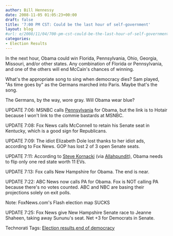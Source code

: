 ```yaml
---
author: Bill Hennessy
date: 2008-11-05 01:05:23+00:00
draft: false
title: '7:00 PM CST: Could be the last hour of self-government'
layout: blog
#url: e/2008/11/04/700-pm-cst-could-be-the-last-hour-of-self-government/
categories:
- Election Results
---
```


In the next hour, Obama could win Florida, Pennsylvania, Ohio, Georgia, Missouri, and/or other states. Any combination of Florida or Pennsylvania, and one of the others will end McCain's chances of winning.

 

What's the appropriate song to sing when democracy dies? Sam played, "As time goes by" as the Germans marched into Paris. Maybe that's the song.

 

The Germans, by the way, wore gray. Will Obama wear blue?

 

UPDATE 7:06: MSNBC calls [Pennsylvania](https://hotair.com/archives/2008/11/04/round-two-pa-fl-and-mo/) for Obama, but the link is to Hotair because I won't link to the commie bastards at MSNBC.

 

UPDATE 7:08: Fox News calls McConnell to retain his Senate seat in Kentucky, which is a good sign for Republicans.

 

UPDATE 7:09: The idiot Elizabeth Dole lost thanks to her idiot ads, according to Fox News. GOP has lost 2 of 3 open Senate seats.

 

UPDATE 7:11: According to [Steve Kornacki](https://www.observer.com/2008/politics/obama-projected-win-pennsylvania) (via [Allahpundit](https://hotair.com/archives/2008/11/04/round-two-pa-fl-and-mo/)), Obama needs to flip only one red state worth 11 EVs.

 

UPDATE 7:13: Fox calls New Hampshire for Obama. The end is near.

 

UPDATE 7:22: ABC News now calls PA for Obama. Fox is NOT calling PA because there's no votes counted. ABC and NBC are basing their projections solely on exit polls.

 

Note: FoxNews.com's Flash election map SUCKS

 

UPDATE 7:25: Fox News give New Hampshire Senate race to Jeanne Shaheen, taking away Sununu's seat. Net +3 for Democrats in Senate.

 

 

Technorati Tags: [Election results](https://technorati.com/tags/Election%20results),[end of democracy](https://technorati.com/tags/end%20of%20democracy)
